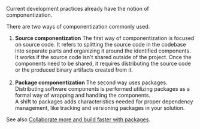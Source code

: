 Current development practices already have the notion of componentization.

There are two ways of componentization commonly used.

1.  **Source componentization** The first way of componentization is focused on source code. It refers to splitting the source code in the codebase into separate parts and organizing it around the identified components.<br>It works if the source code isn't shared outside of the project. Once the components need to be shared, it requires distributing the source code or the produced binary artifacts created from it.<br><br>
2.  **Package componentization** The second way uses packages. Distributing software components is performed utilizing packages as a formal way of wrapping and handling the components.<br>A shift to packages adds characteristics needed for proper dependency management, like tracking and versioning packages in your solution.

See also [Collaborate more and build faster with packages](/azure/devops/artifacts/collaborate-with-packages).
